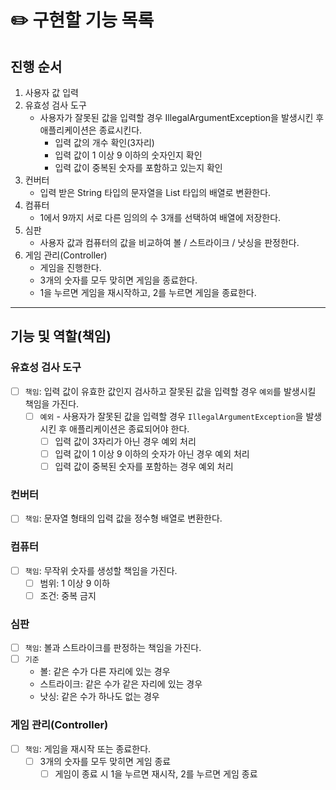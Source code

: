# ✏️️ 구현할 기능 목록

## 진행 순서

1. 사용자 값 입력
2. 유효성 검사 도구
    - 사용자가 잘못된 값을 입력할 경우 IllegalArgumentException을 발생시킨 후 애플리케이션은 종료시킨다.
        - 입력 값의 개수 확인(3자리)
        - 입력 값이 1 이상 9 이하의 숫자인지 확인
        - 입력 값이 중복된 숫자를 포함하고 있는지 확인
3. 컨버터
    - 입력 받은 String 타입의 문자열을 List<Integer> 타입의 배열로 변환한다.
4. 컴퓨터
    - 1에서 9까지 서로 다른 임의의 수 3개를 선택하여 배열에 저장한다.
5. 심판
    - 사용자 값과 컴퓨터의 값을 비교하여 볼 / 스트라이크 / 낫싱을 판정한다.
6. 게임 관리(Controller)
    - 게임을 진행한다.
    - 3개의 숫자를 모두 맞히면 게임을 종료한다.
    - 1을 누르면 게임을 재시작하고, 2를 누르면 게임을 종료한다.

---

## 기능 및 역할(책임)

### 유효성 검사 도구

-[ ] `책임`: 입력 값이 유효한 값인지 검사하고 잘못된 값을 입력할 경우 `예외`를 발생시킬 책임을 가진다.
    + [ ] `예외` - 사용자가 잘못된 값을 입력할 경우 `IllegalArgumentException`을 발생시킨 후 애플리케이션은 종료되어야 한다.
        + [ ] 입력 값이 3자리가 아닌 경우 예외 처리
        + [ ] 입력 값이 1 이상 9 이하의 숫자가 아닌 경우 예외 처리
        + [ ] 입력 값이 중복된 숫자를 포함하는 경우 예외 처리

### 컨버터

- [ ] `책임`: 문자열 형태의 입력 값을 정수형 배열로 변환한다.

### 컴퓨터

- [ ] `책임`: 무작위 숫자를 생성할 책임을 가진다.
    + [ ] 범위: 1 이상 9 이하
    + [ ] 조건: 중복 금지

### 심판

- [ ] `책임`: 볼과 스트라이크를 판정하는 책임을 가진다.
- [ ] `기준`
    + 볼: 같은 수가 다른 자리에 있는 경우
    + 스트라이크: 같은 수가 같은 자리에 있는 경우
    + 낫싱: 같은 수가 하나도 없는 경우

### 게임 관리(Controller)

- [ ] `책임`: 게임을 재시작 또는 종료한다.
    + [ ] 3개의 숫자를 모두 맞히면 게임 종료
        + [ ] 게임이 종료 시 1을 누르면 재시작, 2를 누르면 게임 종료
